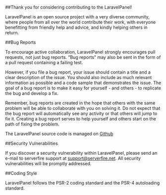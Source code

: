 ##Thank you for considering contributing to the LaravelPanel!

LaravelPanel is an open source project with a very diverse community, where people from all over the world contribute their work, with everyone benefitting from friendly help and advice, and kindly helping others in return.

##Bug Reports

To encourage active collaboration, LaravelPanel strongly encourages pull requests, not just bug reports. "Bug reports" may also be sent in the form of a pull request containing a failing test.

However, if you file a bug report, your issue should contain a title and a clear description of the issue. You should also include as much relevant information as possible and a code sample that demonstrates the issue. The goal of a bug report is to make it easy for yourself - and others - to replicate the bug and develop a fix.

Remember, bug reports are created in the hope that others with the same problem will be able to collaborate with you on solving it. Do not expect that the bug report will automatically see any activity or that others will jump to fix it. Creating a bug report serves to help yourself and others start on the path of fixing the problem.

The LaravelPanel source code is managed on [Github](https://github.com/serverfireteam/panel)


##Security Vulnerabilities

If you discover a security vulnerability within LaravelPanel, please send an e-mail to serverfire support at support@serverfire.net. All security vulnerabilities will be promptly addressed.

##Coding Style

LaravelPanel follows the PSR-2 coding standard and the PSR-4 autoloading standard.